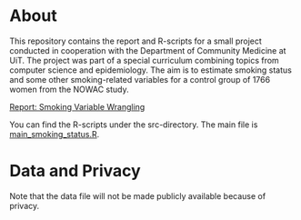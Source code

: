 # About
This repository contains the report and R-scripts for a small project conducted in cooperation with the Department of Community Medicine at UiT. The project was part of a special curriculum combining topics from computer science and epidemiology. The aim is to estimate smoking status and some other smoking-related variables for a control group of 1766 women from the NOWAC study.

[Report: Smoking Variable Wrangling](report/report.pdf)

You can find the R-scripts under the src-directory. The main file is [main_smoking_status.R](src/main_smoking_status.R).

# Data and Privacy
Note that the data file will not be made publicly available because of privacy.
